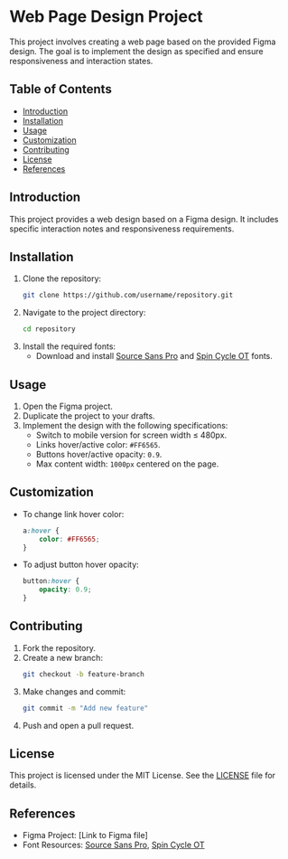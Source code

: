 # Web Page Design Project

This project involves creating a web page based on the provided Figma design. The goal is to implement the design as specified and ensure responsiveness and interaction states.

## Table of Contents
- [Introduction](#introduction)
- [Installation](#installation)
- [Usage](#usage)
- [Customization](#customization)
- [Contributing](#contributing)
- [License](#license)
- [References](#references)

## Introduction

This project provides a web design based on a Figma design. It includes specific interaction notes and responsiveness requirements.

## Installation

1. Clone the repository:
    ```bash
    git clone https://github.com/username/repository.git
    ```
2. Navigate to the project directory:
    ```bash
    cd repository
    ```
3. Install the required fonts:
    - Download and install [Source Sans Pro](https://fonts.google.com/specimen/Source+Sans+Pro) and [Spin Cycle OT](link-to-font) fonts.

## Usage

1. Open the Figma project.
2. Duplicate the project to your drafts.
3. Implement the design with the following specifications:
    - Switch to mobile version for screen width ≤ 480px.
    - Links hover/active color: `#FF6565`.
    - Buttons hover/active opacity: `0.9`.
    - Max content width: `1000px` centered on the page.

## Customization

- To change link hover color:
    ```css
    a:hover {
        color: #FF6565;
    }
    ```
- To adjust button hover opacity:
    ```css
    button:hover {
        opacity: 0.9;
    }
    ```

## Contributing

1. Fork the repository.
2. Create a new branch:
    ```bash
    git checkout -b feature-branch
    ```
3. Make changes and commit:
    ```bash
    git commit -m "Add new feature"
    ```
4. Push and open a pull request.

## License

This project is licensed under the MIT License. See the [LICENSE](LICENSE) file for details.

## References

- Figma Project: [Link to Figma file]
- Font Resources: [Source Sans Pro](https://fonts.google.com/specimen/Source+Sans+Pro), [Spin Cycle OT](link-to-font)
